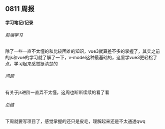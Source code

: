 ## 0811  周报
#### 学习笔记/记录
###### 前端学习
除了一些一直不太懂的和比较困难的知识，vue3就算差不多的掌握了，其实之前的js和vue的学习就了解了一下，v-model这种最基础的，这里学vue3更轻松了点，学习起来感觉挺清楚的

###### 问题
有关于js进阶一直弄不太懂，这周也断断续续的看了看

###### 总结
下周就要写项目了，感觉掌握的还只是皮毛，理解起来还是不太通透qwq